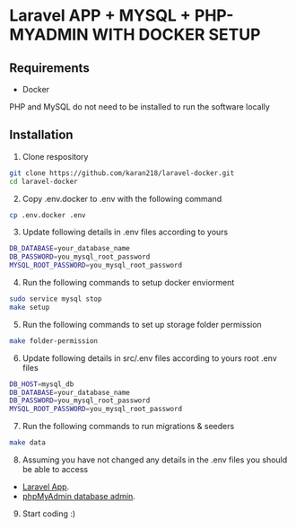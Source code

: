# Laravel APP + MYSQL + PHP-MYADMIN WITH DOCKER SETUP



Requirements
------------
- Docker

PHP and MySQL do not need to be installed to run the software locally

Installation
------------
1. Clone respository
```bash
git clone https://github.com/karan218/laravel-docker.git
cd laravel-docker
```

2. Copy .env.docker to .env with the following command
```bash
cp .env.docker .env
```

3. Update following details in .env files according to yours
```bash
DB_DATABASE=your_database_name
DB_PASSWORD=you_mysql_root_password
MYSQL_ROOT_PASSWORD=you_mysql_root_password
```

4. Run the following commands to setup docker enviorment
```bash
sudo service mysql stop
make setup
```

5. Run the following commands to set up storage folder permission
```bash
make folder-permission
```

6. Update following details in src/.env files according to yours root .env files
```bash
DB_HOST=mysql_db
DB_DATABASE=your_database_name
DB_PASSWORD=you_mysql_root_password
MYSQL_ROOT_PASSWORD=you_mysql_root_password
```

7. Run the following commands to run migrations & seeders
```bash
make data
```

8. Assuming you have not changed any details in the .env files you should be able to access 

- [Laravel App](http://localhost:9000).
- [phpMyAdmin database admin](http://localhost:9001).

9. Start coding :)


